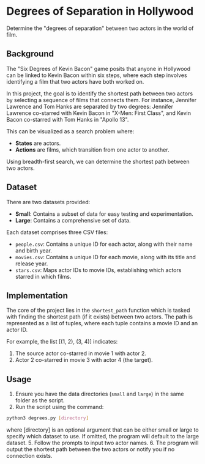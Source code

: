 # Degrees of Separation in Hollywood

Determine the "degrees of separation" between two actors in the world of film.

## Background

The "Six Degrees of Kevin Bacon" game posits that anyone in Hollywood can be linked to Kevin Bacon within six steps, where each step involves identifying a film that two actors have both worked on.

In this project, the goal is to identify the shortest path between two actors by selecting a sequence of films that connects them. For instance, Jennifer Lawrence and Tom Hanks are separated by two degrees: Jennifer Lawrence co-starred with Kevin Bacon in "X-Men: First Class", and Kevin Bacon co-starred with Tom Hanks in "Apollo 13".

This can be visualized as a search problem where:
- **States** are actors.
- **Actions** are films, which transition from one actor to another.

Using breadth-first search, we can determine the shortest path between two actors.

## Dataset

There are two datasets provided:
- **Small**: Contains a subset of data for easy testing and experimentation.
- **Large**: Contains a comprehensive set of data.

Each dataset comprises three CSV files:
- `people.csv`: Contains a unique ID for each actor, along with their name and birth year.
- `movies.csv`: Contains a unique ID for each movie, along with its title and release year.
- `stars.csv`: Maps actor IDs to movie IDs, establishing which actors starred in which films.

## Implementation

The core of the project lies in the `shortest_path` function which is tasked with finding the shortest path (if it exists) between two actors. The path is represented as a list of tuples, where each tuple contains a movie ID and an actor ID.

For example, the list [(1, 2), (3, 4)] indicates:
1. The source actor co-starred in movie 1 with actor 2.
2. Actor 2 co-starred in movie 3 with actor 4 (the target).

## Usage

1. Ensure you have the data directories (`small` and `large`) in the same folder as the script.
2. Run the script using the command: 
``` bash 
python3 degrees.py [directory]
``` 
where [directory] is an optional argument that can be either small or large to specify which dataset to use. If omitted, the program will default to the large dataset.
5. Follow the prompts to input two actor names.
6. The program will output the shortest path between the two actors or notify you if no connection exists.

